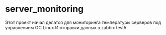 # server_monitoring
Этот проект начал делатся для мониторинга температуры серверов под управлением ОС Linux
И отправки данных в zabbix
test5